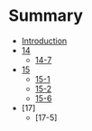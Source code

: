 # Summary

* [Introduction](README.md)
* [14](14.md)
  * [14-7](14/14-7.md)
* [15](chapter1.md)
  * [15-1](15-1.md)
  * [15-2](15-2.md)
  * [15-6](15-6.md)
* [17]
  * [17-5]
